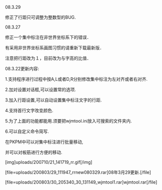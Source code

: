 08.3.29
修正了行距只可调整为整数型的BUG.

08.3.27
修正一个集中标注在非世界坐标系下的错误．
有采用非世界坐标系画图习惯的请重新下载最新版．
注意把行距改为１，目前改为与字高的比值．

08.3.22更新内容:
1.支持程序进行过程中按A,L或者D,R分别修改集中标注为左对齐或者右对齐.
2.加对设置对话框,可以设置常的选项.
3.加入行距设置,可以自动设置集中标注文字的行距.
4.支持首行文字改变颜色.
5.为了上面的功能都能用.须要把wjmtool.ini放入可搜索的文件夹内.
6.可以自定义命令简写.

在PKPM中可以对集中标注进行批量移动,
并可以对板筋进行方便的移动.
 
[img]uploads/200710/21_141719_rr.gif[/img]

[file=uploads/200803/29_111947_rrnew080329.rar]08年3月29更新.[/file]

[file=uploads/200803/30_205340_30_131149_wjmtool1.rar]wjmtool.rar[/file]
